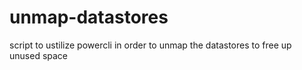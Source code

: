 # unmap-datastores
script to ustilize powercli in order to unmap the datastores to free up unused space 
